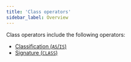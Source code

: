 ```yaml
---
title: 'Class operators'
sidebar_label: Overview
---
```


Class operators include the following operators:

-   [Classification (`AS`/`IS`)](Classification_IS_AS_.md)
-   [Signature (`CLASS`)](Property_signature_CLASS_.md)

  
